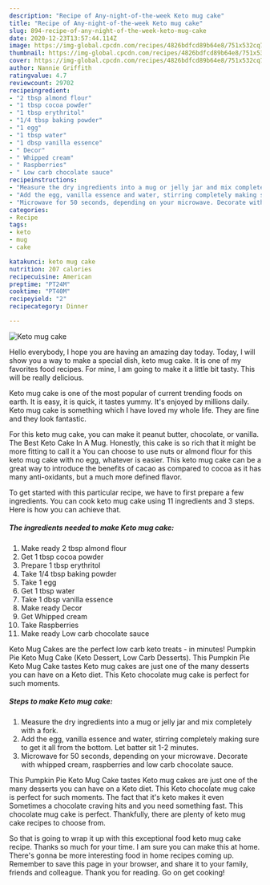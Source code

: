 ```yaml
---
description: "Recipe of Any-night-of-the-week Keto mug cake"
title: "Recipe of Any-night-of-the-week Keto mug cake"
slug: 894-recipe-of-any-night-of-the-week-keto-mug-cake
date: 2020-12-23T13:57:44.114Z
image: https://img-global.cpcdn.com/recipes/4826bdfcd89b64e8/751x532cq70/keto-mug-cake-recipe-main-photo.jpg
thumbnail: https://img-global.cpcdn.com/recipes/4826bdfcd89b64e8/751x532cq70/keto-mug-cake-recipe-main-photo.jpg
cover: https://img-global.cpcdn.com/recipes/4826bdfcd89b64e8/751x532cq70/keto-mug-cake-recipe-main-photo.jpg
author: Nannie Griffith
ratingvalue: 4.7
reviewcount: 29702
recipeingredient:
- "2 tbsp almond flour"
- "1 tbsp cocoa powder"
- "1 tbsp erythritol"
- "1/4 tbsp baking powder"
- "1 egg"
- "1 tbsp water"
- "1 dbsp vanilla essence"
- " Decor"
- " Whipped cream"
- " Raspberries"
- " Low carb chocolate sauce"
recipeinstructions:
- "Measure the dry ingredients into a mug or jelly jar and mix completely with a fork."
- "Add the egg, vanilla essence and water, stirring completely making sure to get it all from the bottom. Let batter sit 1-2 minutes."
- "Microwave for 50 seconds, depending on your microwave. Decorate with whipped cream, raspberries and low carb chocolate sauce."
categories:
- Recipe
tags:
- keto
- mug
- cake

katakunci: keto mug cake 
nutrition: 207 calories
recipecuisine: American
preptime: "PT24M"
cooktime: "PT40M"
recipeyield: "2"
recipecategory: Dinner

---
```



![Keto mug cake](https://img-global.cpcdn.com/recipes/4826bdfcd89b64e8/751x532cq70/keto-mug-cake-recipe-main-photo.jpg)

Hello everybody, I hope you are having an amazing day today. Today, I will show you a way to make a special dish, keto mug cake. It is one of my favorites food recipes. For mine, I am going to make it a little bit tasty. This will be really delicious.

Keto mug cake is one of the most popular of current trending foods on earth. It is easy, it is quick, it tastes yummy. It's enjoyed by millions daily. Keto mug cake is something which I have loved my whole life. They are fine and they look fantastic.

For this keto mug cake, you can make it peanut butter, chocolate, or vanilla. The Best Keto Cake In A Mug. Honestly, this cake is so rich that it might be more fitting to call it a You can choose to use nuts or almond flour for this keto mug cake with no egg, whatever is easier. This keto mug cake can be a great way to introduce the benefits of cacao as compared to cocoa as it has many anti-oxidants, but a much more defined flavor.


To get started with this particular recipe, we have to first prepare a few ingredients. You can cook keto mug cake using 11 ingredients and 3 steps. Here is how you can achieve that.

<!--inarticleads1-->

##### The ingredients needed to make Keto mug cake:

1. Make ready 2 tbsp almond flour
1. Get 1 tbsp cocoa powder
1. Prepare 1 tbsp erythritol
1. Take 1/4 tbsp baking powder
1. Take 1 egg
1. Get 1 tbsp water
1. Take 1 dbsp vanilla essence
1. Make ready  Decor
1. Get  Whipped cream
1. Take  Raspberries
1. Make ready  Low carb chocolate sauce


Keto Mug Cakes are the perfect low carb keto treats - in minutes! Pumpkin Pie Keto Mug Cake (Keto Dessert, Low Carb Desserts). This Pumpkin Pie Keto Mug Cake tastes Keto mug cakes are just one of the many desserts you can have on a Keto diet. This Keto chocolate mug cake is perfect for such moments. 

<!--inarticleads2-->

##### Steps to make Keto mug cake:

1. Measure the dry ingredients into a mug or jelly jar and mix completely with a fork.
1. Add the egg, vanilla essence and water, stirring completely making sure to get it all from the bottom. Let batter sit 1-2 minutes.
1. Microwave for 50 seconds, depending on your microwave. Decorate with whipped cream, raspberries and low carb chocolate sauce.


This Pumpkin Pie Keto Mug Cake tastes Keto mug cakes are just one of the many desserts you can have on a Keto diet. This Keto chocolate mug cake is perfect for such moments. The fact that it&#39;s keto makes it even Sometimes a chocolate craving hits and you need something fast. This chocolate mug cake is perfect. Thankfully, there are plenty of keto mug cake recipes to choose from. 

So that is going to wrap it up with this exceptional food keto mug cake recipe. Thanks so much for your time. I am sure you can make this at home. There's gonna be more interesting food in home recipes coming up. Remember to save this page in your browser, and share it to your family, friends and colleague. Thank you for reading. Go on get cooking!

